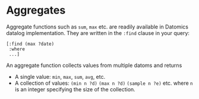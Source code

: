 # Aggregates

Aggregate functions such as `sum`, `max` etc. are readily available in Datomics datalog implementation. They are written in the `:find` clause in your query:

    [:find (max ?date)
     :where
     ...]

An aggregate function collects values from multiple datoms and returns

* A single value: `min`, `max`, `sum`, `avg`, etc.
* A collection of values: `(min n ?d)` `(max n ?d)` `(sample n ?e)` etc. where `n` is an integer specifying the size of the collection. 



